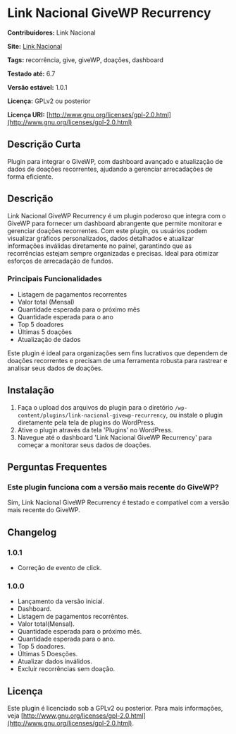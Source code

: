 # Link Nacional GiveWP Recurrency

**Contribuidores:** Link Nacional

**Site:** [Link Nacional](https://www.linknacional.com.br/)

**Tags:** recorrência, give, giveWP, doações, dashboard

**Testado até:** 6.7

**Versão estável:** 1.0.1

**Licença:** GPLv2 ou posterior

**Licença URI:** [http://www.gnu.org/licenses/gpl-2.0.html](http://www.gnu.org/licenses/gpl-2.0.html)

## Descrição Curta

Plugin para integrar o GiveWP, com dashboard avançado e atualização de dados de doações recorrentes, ajudando a gerenciar arrecadações de forma eficiente.

## Descrição

Link Nacional GiveWP Recurrency é um plugin poderoso que integra com o GiveWP para fornecer um dashboard abrangente que permite monitorar e gerenciar doações recorrentes. Com este plugin, os usuários podem visualizar gráficos personalizados, dados detalhados e atualizar informações inválidas diretamente no painel, garantindo que as recorrências estejam sempre organizadas e precisas. Ideal para otimizar esforços de arrecadação de fundos.

### Principais Funcionalidades

* Listagem de pagamentos recorrentes
* Valor total (Mensal)
* Quantidade esperada para o próximo mês
* Quantidade esperada para o ano
* Top 5 doadores
* Últimas 5 doações
* Atualização de dados

Este plugin é ideal para organizações sem fins lucrativos que dependem de doações recorrentes e precisam de uma ferramenta robusta para rastrear e analisar seus dados de doações.

## Instalação

1. Faça o upload dos arquivos do plugin para o diretório `/wp-content/plugins/link-nacional-givewp-recurrency`, ou instale o plugin diretamente pela tela de plugins do WordPress.
2. Ative o plugin através da tela 'Plugins' no WordPress.
3. Navegue até o dashboard 'Link Nacional GiveWP Recurrency' para começar a monitorar seus dados de doações.

## Perguntas Frequentes

### Este plugin funciona com a versão mais recente do GiveWP?

Sim, Link Nacional GiveWP Recurrency é testado e compatível com a versão mais recente do GiveWP.

## Changelog

### 1.0.1

* Correção de evento de click.

### 1.0.0

* Lançamento da versão inicial.
* Dashboard.
* Listagem de pagamentos recorrêntes.
* Valor total(Mensal).
* Quantidade esperada para o próximo mês.
* Quantidade esperada para o ano.
* Top 5 doadores.
* Últimas 5 Doesções.
* Atualizar dados inválidos.
* Excluir recorrências sem doação.

## Licença

Este plugin é licenciado sob a GPLv2 ou posterior. Para mais informações, veja [http://www.gnu.org/licenses/gpl-2.0.html](http://www.gnu.org/licenses/gpl-2.0.html).